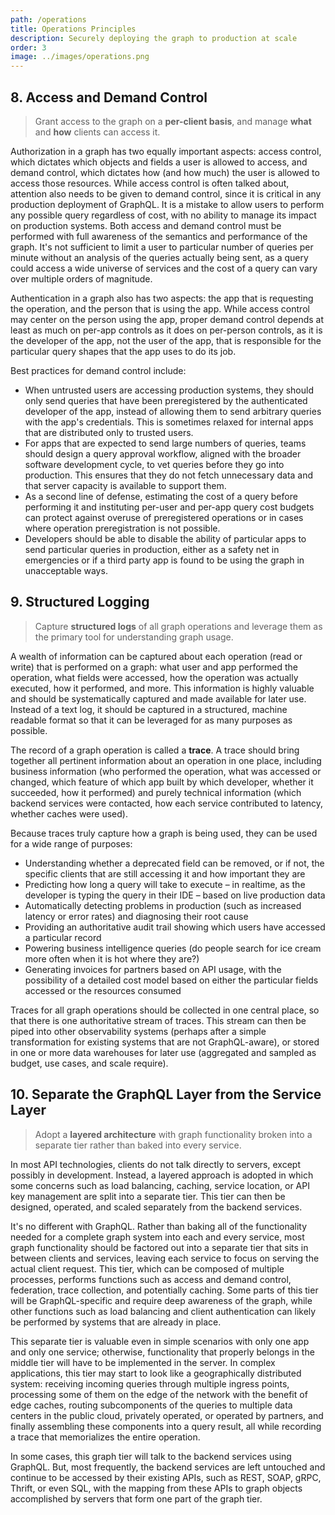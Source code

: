 ```yaml
---
path: /operations
title: Operations Principles
description: Securely deploying the graph to production at scale
order: 3
image: ../images/operations.png
---
```


## 8. Access and Demand Control

> Grant access to the graph on a **per-client basis**, and manage **what** and **how** clients can access it.

Authorization in a graph has two equally important aspects: access control, which dictates which objects and fields a user is allowed to access, and demand control, which dictates how (and how much) the user is allowed to access those resources. While access control is often talked about, attention also needs to be given to demand control, since it is critical in any production deployment of GraphQL. It is a mistake to allow users to perform any possible query regardless of cost, with no ability to manage its impact on production systems. Both access and demand control must be performed with full awareness of the semantics and performance of the graph. It's not sufficient to limit a user to particular number of queries per minute without an analysis of the queries actually being sent, as a query could access a wide universe of services and the cost of a query can vary over multiple orders of magnitude.

Authentication in a graph also has two aspects: the app that is requesting the operation, and the person that is using the app. While access control may center on the person using the app, proper demand control depends at least as much on per-app controls as it does on per-person controls, as it is the developer of the app, not the user of the app, that is responsible for the particular query shapes that the app uses to do its job.

Best practices for demand control include:

* When untrusted users are accessing production systems, they should only send queries that have been preregistered by the authenticated developer of the app, instead of allowing them to send arbitrary queries with the app's credentials. This is sometimes relaxed for internal apps that are distributed only to trusted users.
* For apps that are expected to send large numbers of queries, teams should design a query approval workflow, aligned with the broader software development cycle, to vet queries before they go into production. This ensures that they do not fetch unnecessary data and that server capacity is available to support them.
* As a second line of defense, estimating the cost of a query before performing it and instituting per-user and per-app query cost budgets can protect against overuse of preregistered operations or in cases where operation preregistration is not possible.
* Developers should be able to disable the ability of particular apps to send particular queries in production, either as a safety net in emergencies or if a third party app is found to be using the graph in unacceptable ways.

## 9. Structured Logging

> Capture **structured logs** of all graph operations and leverage them as the primary tool for understanding graph usage.

A wealth of information can be captured about each operation (read or write) that is performed on a graph: what user and app performed the operation, what fields were accessed, how the operation was actually executed, how it performed, and more. This information is highly valuable and should be systematically captured and made available for later use. Instead of a text log, it should be captured in a structured, machine readable format so that it can be leveraged for as many purposes as possible.

The record of a graph operation is called a **trace**. A trace should bring together all pertinent information about an operation in one place, including business information (who performed the operation, what was accessed or changed, which feature of which app built by which developer, whether it succeeded, how it performed) and purely technical information (which backend services were contacted, how each service contributed to latency, whether caches were used). 

Because traces truly capture how a graph is being used, they can be used for a wide range of purposes:

* Understanding whether a deprecated field can be removed, or if not, the specific clients that are still accessing it and how important they are
* Predicting how long a query will take to execute – in realtime, as the developer is typing the query in their IDE – based on live production data
* Automatically detecting problems in production (such as increased latency or error rates) and diagnosing their root cause
* Providing an authoritative audit trail showing which users have accessed a particular record
* Powering business intelligence queries (do people search for ice cream more often when it is hot where they are?)
* Generating invoices for partners based on API usage, with the possibility of a detailed cost model based on either the particular fields accessed or the resources consumed

Traces for all graph operations should be collected in one central place, so that there is one authoritative stream of traces. This stream can then be piped into other observability systems (perhaps after a simple transformation for existing systems that are not GraphQL-aware), or stored in one or more data warehouses for later use (aggregated and sampled as budget, use cases, and scale require). 

## 10. Separate the GraphQL Layer from the Service Layer

> Adopt a **layered architecture** with graph functionality broken into a separate tier rather than baked into every service.

In most API technologies, clients do not talk directly to servers, except possibly in development. Instead, a layered approach is adopted in which some concerns such as load balancing, caching, service location, or API key management are split into a separate tier. This tier can then be designed, operated, and scaled separately from the backend services.

It's no different with GraphQL. Rather than baking all of the functionality needed for a complete graph system into each and every service, most graph functionality should be factored out into a separate tier that sits in between clients and services, leaving each service to focus on serving the actual client request. This tier, which can be composed of multiple processes, performs functions such as access and demand control, federation, trace collection, and potentially caching. Some parts of this tier will be GraphQL-specific and require deep awareness of the graph, while other functions such as load balancing and client authentication can likely be performed by systems that are already in place.

This separate tier is valuable even in simple scenarios with only one app and only one service; otherwise, functionality that properly belongs in the middle tier will have to be implemented in the server. In complex applications, this tier may start to look like a geographically distributed system: receiving incoming queries through multiple ingress points, processing some of them on the edge of the network with the benefit of edge caches, routing subcomponents of the queries to multiple data centers in the public cloud, privately operated, or operated by partners, and finally assembling these components into a query result, all while recording a trace that memorializes the entire operation.

In some cases, this graph tier will talk to the backend services using GraphQL. But, most frequently, the backend services are left untouched and continue to be accessed by their existing APIs, such as REST, SOAP, gRPC, Thrift, or even SQL, with the mapping from these APIs to graph objects accomplished by servers that form one part of the graph tier.

<!-- end -->
